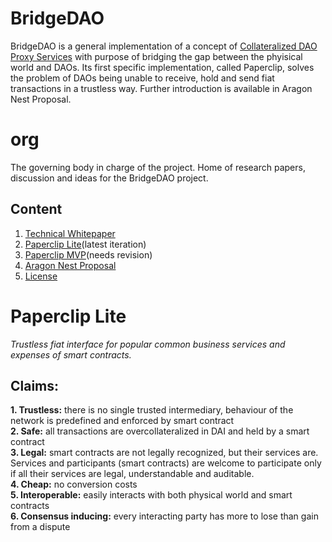 # BridgeDAO
BridgeDAO is a general implementation of a concept of [Collateralized DAO Proxy Services](https://research.aragon.org/t/collateralized-dao-proxy-services-as-an-aragon-network-use-case/137) with purpose of bridging the gap between the phyisical world and DAOs. Its first specific implementation, called Paperclip, solves the problem of DAOs being unable to receive, hold and send fiat transactions in a trustless way.
Further introduction is available in Aragon Nest Proposal.

# org
The governing body in charge of the project. Home of research papers, discussion and ideas for the BridgeDAO project.

## Content
1. [Technical Whitepaper](https://github.com/bridgedao/org/blob/master/Technical%20whitepaper.md)
2. [Paperclip Lite](https://github.com/bridgedao/org/blob/master/Paperclip%20Lite.md)(latest iteration)
3. [Paperclip MVP](https://github.com/bridgedao/org/blob/master/Paperclip%20MVP.md)(needs revision)
4. [Aragon Nest Proposal](https://github.com/bridgedao/org/blob/master/Aragon%20Nest%20Proposal.md)
5. [License](https://github.com/bridgedao/org/blob/master/LICENSE)

# Paperclip Lite
*Trustless fiat interface for popular common business services and expenses of smart contracts.*

## Claims:
**1. Trustless:** there is no single trusted intermediary, behaviour of the network is predefined and enforced by smart contract  
**2. Safe:** all transactions are overcollateralized in DAI and held by a smart contract  
**3. Legal:** smart contracts are not legally recognized, but their services are. Services and participants (smart contracts) are welcome to participate only if all their services are legal, understandable and auditable.  
**4. Cheap:** no conversion costs  
**5. Interoperable:** easily interacts with both physical world and smart contracts  
**6. Consensus inducing:** every interacting party has more to lose than gain from a dispute  
